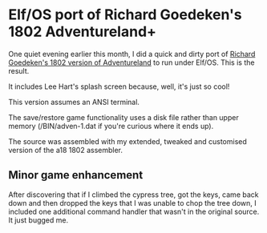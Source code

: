 # Elf/OS port of Richard Goedeken's 1802 Adventureland+

One quiet evening earlier this month, I did a quick and dirty port of
[Richard Goedeken's 1802 version of 
Adventureland](https://github.com/richard42/1802-adventureland-plus)
to run under Elf/OS. This is the result.

It includes Lee Hart's splash screen because, well, it's just so cool!

This version assumes an ANSI terminal.

The save/restore game functionality uses a disk file rather than upper
memory (/BIN/adven-1.dat if you're curious where it ends up).

The source was assembled with my extended, tweaked and customised
version of the a18 1802 assembler.

## Minor game enhancement

After discovering that if I climbed the cypress tree, got the keys,
came back down and then dropped the keys that I was unable to chop the
tree down, I included one additional command handler that wasn't in the
original source. It just bugged me.

